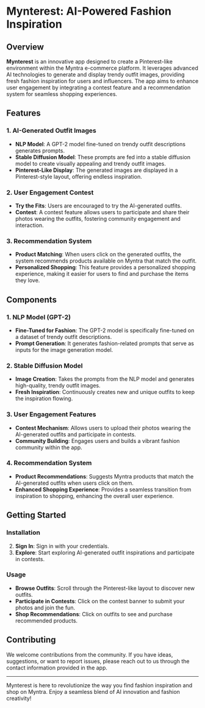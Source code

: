 # Mynterest: AI-Powered Fashion Inspiration

## Overview

**Mynterest** is an innovative app designed to create a Pinterest-like environment within the Myntra e-commerce platform. It leverages advanced AI technologies to generate and display trendy outfit images, providing fresh fashion inspiration for users and influencers. The app aims to enhance user engagement by integrating a contest feature and a recommendation system for seamless shopping experiences.

## Features

### 1. AI-Generated Outfit Images
- **NLP Model**: A GPT-2 model fine-tuned on trendy outfit descriptions generates prompts.
- **Stable Diffusion Model**: These prompts are fed into a stable diffusion model to create visually appealing and trendy outfit images.
- **Pinterest-Like Display**: The generated images are displayed in a Pinterest-style layout, offering endless inspiration.

### 2. User Engagement Contest
- **Try the Fits**: Users are encouraged to try the AI-generated outfits.
- **Contest**: A contest feature allows users to participate and share their photos wearing the outfits, fostering community engagement and interaction.

### 3. Recommendation System
- **Product Matching**: When users click on the generated outfits, the system recommends products available on Myntra that match the outfit.
- **Personalized Shopping**: This feature provides a personalized shopping experience, making it easier for users to find and purchase the items they love.

## Components

### 1. NLP Model (GPT-2)
- **Fine-Tuned for Fashion**: The GPT-2 model is specifically fine-tuned on a dataset of trendy outfit descriptions.
- **Prompt Generation**: It generates fashion-related prompts that serve as inputs for the image generation model.

### 2. Stable Diffusion Model
- **Image Creation**: Takes the prompts from the NLP model and generates high-quality, trendy outfit images.
- **Fresh Inspiration**: Continuously creates new and unique outfits to keep the inspiration flowing.

### 3. User Engagement Features
- **Contest Mechanism**: Allows users to upload their photos wearing the AI-generated outfits and participate in contests.
- **Community Building**: Engages users and builds a vibrant fashion community within the app.

### 4. Recommendation System
- **Product Recommendations**: Suggests Myntra products that match the AI-generated outfits when users click on them.
- **Enhanced Shopping Experience**: Provides a seamless transition from inspiration to shopping, enhancing the overall user experience.

## Getting Started

### Installation
2. **Sign In**: Sign in with your credentials.
3. **Explore**: Start exploring AI-generated outfit inspirations and participate in contests.

### Usage
- **Browse Outfits**: Scroll through the Pinterest-like layout to discover new outfits.
- **Participate in Contests**: Click on the contest banner to submit your photos and join the fun.
- **Shop Recommendations**: Click on outfits to see and purchase recommended products.

## Contributing

We welcome contributions from the community. If you have ideas, suggestions, or want to report issues, please reach out to us through the contact information provided in the app.

---

Mynterest is here to revolutionize the way you find fashion inspiration and shop on Myntra. Enjoy a seamless blend of AI innovation and fashion creativity!
